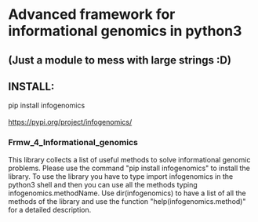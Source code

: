 # Advanced framework for informational genomics in python3

## (Just a module to mess with large strings :D)

## INSTALL: 
 
  pip install infogenomics <br /> <br />
  https://pypi.org/project/infogenomics/
  
### Frmw_4_Informational_genomics
This library collects a list of useful methods to solve informational genomic problems. Please use the command "pip install infogenomics" to install the library. To use the library you have to type import infogenomics in the python3 shell and then you can use all the methods typing infogenomics.methodName. Use dir(infogenomics) to have a list of all the methods of the library and use the function "help(infogenomics.method)" for a detailed description.


